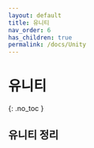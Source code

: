 ```yaml
---
layout: default
title: 유니티
nav_order: 6
has_children: true
permalink: /docs/Unity
---
```


# 유니티  
{: .no_toc }

## 유니티 정리  